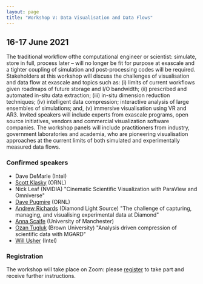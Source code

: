 ```yaml
---
layout: page
title: "Workshop V: Data Visualisation and Data Flows"
---
```


## 16-17 June 2021

The traditional workflow ofthe computational engineer or scientist:
simulate, store in full, process later – will no longer be fit for
purpose at exascale and a tighter coupling of simulation and
post-processing codes will be required. Stakeholders at this workshop
will discuss the challenges of visualisation and data flow at exascale
and topics such as: (i) limits of current workflows given roadmaps of
future storage and I/O bandwidth; (ii) prescribed and automated
in-situ data extraction; (iii) in-situ dimension reduction techniques;
(iv) intelligent data compression; interactive analysis of large
ensembles of simulations; and, (v) immersive visualisation using VR
and AR3. Invited speakers will include experts from exascale programs,
open source initiatives, vendors and commercial visualization software
companies. The workshop panels will include practitioners from
industry, government laboratories and academia, who are pioneering
visualisation approaches at the current limits of both simulated and
experimentally measured data flows.

### Confirmed speakers

* Dave DeMarle (Intel)
* [Scott Klasky](https://csmd.ornl.gov/profile/scott-klasky) (ORNL)
* Nick Leaf (NVIDIA) "Cinematic Scientific Visualization with ParaView and Omniverse"
* [Dave Pugmire](https://csmd.ornl.gov/profile/dave-pugmire) (ORNL)
* [Andrew Richards](https://www.diamond.ac.uk/Home/News/LatestNews/2017/19-01-17.html) (Diamond Light Source) "The challenge of capturing, managing, and visualising experimental data at Diamond"
* [Anna Scaife](https://www.skatelescope.org/teamska/anna-scaife) (University of Manchester)
* [Ozan Tugluk](https://appliedmath.brown.edu/people/ozan-tugluk) (Brown University) "Analysis driven compression of scientific data with MGARD"
* [Will Usher](https://www.willusher.io) (Intel)

### Registration
The workshop will take place on Zoom: please [register](https://www.eventbrite.co.uk/e/excalibur-workshop-on-data-visualisation-and-data-flows-tickets-155943325685) to take part and receive further instructions.
